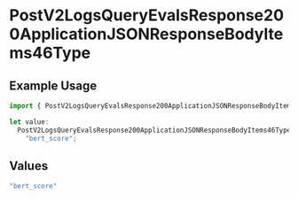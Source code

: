 # PostV2LogsQueryEvalsResponse200ApplicationJSONResponseBodyItems46Type

## Example Usage

```typescript
import { PostV2LogsQueryEvalsResponse200ApplicationJSONResponseBodyItems46Type } from "orq-poc-typescript-multi-env-version/models/operations";

let value:
  PostV2LogsQueryEvalsResponse200ApplicationJSONResponseBodyItems46Type =
    "bert_score";
```

## Values

```typescript
"bert_score"
```